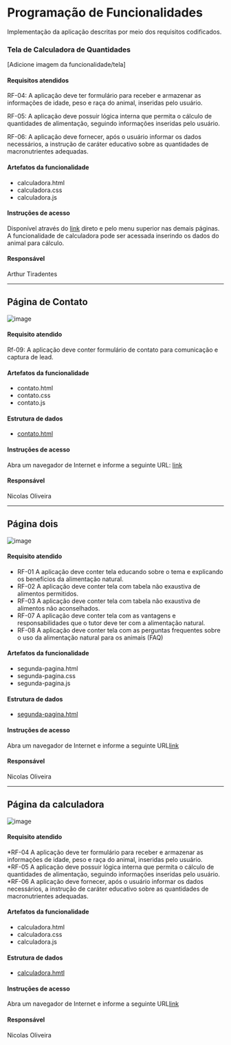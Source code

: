 # Programação de Funcionalidades

Implementação da aplicação descritas por meio dos requisitos codificados. 


### Tela de Calculadora de Quantidades

[Adicione imagem da funcionalidade/tela]


#### Requisitos atendidos

RF-04:	A aplicação deve ter formulário para receber e armazenar as informações de idade, peso e raça do animal, inseridas pelo usuário.

RF-05:	A aplicação deve possuir lógica interna que permita o cálculo de quantidades de alimentação, seguindo informações inseridas pelo usuário.

RF-06:	A aplicação deve fornecer, após o usuário informar os dados necessários, a instrução de caráter educativo sobre as quantidades de macronutrientes adequadas.


#### Artefatos da funcionalidade

* calculadora.html
* calculadora.css
* calculadora.js

#### Instruções de acesso

Disponível através do [link](https://icei-puc-minas-pmv-ads.github.io/pmv-ads-2024-1-e1-proj-web-t11-pmv-ads-2024-1-e1-proj-nutricao/codigo-fonte/src/calculadora/calculadora) direto e pelo menu superior nas demais páginas.
A funcionalidade de calculadora pode ser acessada inserindo os dados do animal para cálculo.

#### Responsável

Arthur Tiradentes

  
  

  
  



____________________________________________________________________________________________________________________________

## Página de Contato

![image](https://github.com/ICEI-PUC-Minas-PMV-ADS/pmv-ads-2024-1-e1-proj-web-t11-pmv-ads-2024-1-e1-proj-nutricao/assets/122795589/4b416487-684c-465a-89ce-dbe810ba11c5)



#### Requisito atendido

Rf-09: A aplicação deve conter formulário de contato para comunicação e captura de lead.


#### Artefatos da funcionalidade

* contato.html
* contato.css
* contato.js

####  Estrutura de dados

* [contato.html](https://icei-puc-minas-pmv-ads.github.io/pmv-ads-2024-1-e1-proj-web-t11-pmv-ads-2024-1-e1-proj-nutricao/codigo-fonte/src/contato/contato.html)


#### Instruções de acesso

Abra um navegador de Internet e informe a seguinte URL: [link]( https://icei-puc-minas-pmv-ads.github.io/pmv-ads-2024-1-e1-proj-web-t11-pmv-ads-2024-1-e1-proj-nutricao/codigo-fonte/src/contato/contato.html)


#### Responsável

Nicolas Oliveira


____________________________________________________________________________________________________________________________

## Página dois

![image](https://github.com/ICEI-PUC-Minas-PMV-ADS/pmv-ads-2024-1-e1-proj-web-t11-pmv-ads-2024-1-e1-proj-nutricao/assets/122795589/9e9beda0-0bf1-40fd-b1b7-692a5aa86e5f)




#### Requisito atendido

* RF-01	A aplicação deve conter tela educando sobre o tema e explicando os benefícios da alimentação natural.	
* RF-02	A aplicação deve conter tela com tabela não exaustiva de alimentos permitidos.	
* RF-03	A aplicação deve conter tela com tabela não exaustiva de alimentos não aconselhados.
* RF-07	A aplicação deve conter tela com as vantagens e responsabilidades que o tutor deve ter com a alimentação natural.
* RF-08	A aplicação deve conter tela com as perguntas frequentes sobre o uso da alimentação natural para os animais (FAQ)


#### Artefatos da funcionalidade

* segunda-pagina.html
* segunda-pagina.css
* segunda-pagina.js

####  Estrutura de dados

* [segunda-pagina.html](https://icei-puc-minas-pmv-ads.github.io/pmv-ads-2024-1-e1-proj-web-t11-pmv-ads-2024-1-e1-proj-nutricao/codigo-fonte/src/acompanhamentos/acompanhamentos.html)


#### Instruções de acesso

Abra um navegador de Internet e informe a seguinte URL[link](:https://icei-puc-minas-pmv-ads.github.io/pmv-ads-2024-1-e1-proj-web-t11-pmv-ads-2024-1-e1-proj-nutricao/codigo-fonte/src/acompanhamentos/acompanhamentos.html)


#### Responsável

Nicolas Oliveira
____________________________________________________________________________________________________________________________

## Página da calculadora

![image](https://github.com/ICEI-PUC-Minas-PMV-ADS/pmv-ads-2024-1-e1-proj-web-t11-pmv-ads-2024-1-e1-proj-nutricao/assets/122795589/178cd9fc-08ee-4236-9ddd-ea2b7b4a487f)





#### Requisito atendido

*RF-04	A aplicação deve ter formulário para receber e armazenar as informações de idade, peso e raça do animal, inseridas pelo usuário.	
*RF-05	A aplicação deve possuir lógica interna que permita o cálculo de quantidades de alimentação, seguindo informações inseridas pelo usuário.	
*RF-06	A aplicação deve fornecer, após o usuário informar os dados necessários, a instrução de caráter educativo sobre as quantidades de macronutrientes adequadas.	

#### Artefatos da funcionalidade

* calculadora.html
* calculadora.css
* calculadora.js

####  Estrutura de dados

* [calculadora.hmtl](https://icei-puc-minas-pmv-ads.github.io/pmv-ads-2024-1-e1-proj-web-t11-pmv-ads-2024-1-e1-proj-nutricao/codigo-fonte/src/acompanhamentos/acompanhamentos.html)


#### Instruções de acesso

Abra um navegador de Internet e informe a seguinte URL[link](https://icei-puc-minas-pmv-ads.github.io/pmv-ads-2024-1-e1-proj-web-t11-pmv-ads-2024-1-e1-proj-nutricao/codigo-fonte/src/acompanhamentos/acompanhamentos.html)


#### Responsável

Nicolas Oliveira





